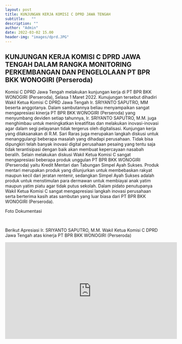 ```yaml
---
layout: post
title: KUNJUNGAN KERJA KOMISI C DPRD JAWA TENGAH
subtitle:   ""
description: ""
author: "Admin"
date: 2022-03-02 15.00
header-img: "images/dprd.JPG"
---
```



## KUNJUNGAN KERJA KOMISI C DPRD JAWA TENGAH DALAM RANGKA MONITORING PERKEMBANGAN DAN PENGELOLAAN PT BPR BKK WONOGIRI (Perseroda)

Komisi C DPRD Jawa Tengah melakukan kunjungan kerja di PT BPR BKK WONOGIRI (Perseroda), Selasa 1 Maret 2022. Kunujungan tersebut dihadiri Wakil Ketua Komisi C DPRD Jawa Tengah Ir. SRIYANTO SAPUTRO, MM beserta anggotanya. Dalam sambutannya beliau menyampaikan sangat mengapresiasi kinerja PT BPR BKK WONOGIRI (Perseroda) yang menyumbang deviden setiap tahunnya, Ir. SRIYANTO SAPUTRO, M.M. juga menghimbau untuk meningkatkan kreatifitas dan melakukan inovasi-inovasi agar dalam segi pelayanan tidak tergerus oleh digitalisasi. Kunjungan kerja yang dilaksanakan di R.M. Sari Raras juga merupakan langkah diskusi untuk menanggulangi beberapa masalah yang dihadapi perusahaan. Tidak bisa dipungkiri telah banyak inovasi digital perusahaan pesaing yang tentu saja tidak terantisipasi dengan baik akan membuat kepercayaan nasabah beralih. Selain melakukan diskusi Wakil Ketua Komisi C sangat mengapresiasi beberapa produk unggulan PT BPR BKK WONOGIRI (Perseroda) yaitu Kredit Mentari dan Tabungan Simpel Ayah Sukses. Produk mentari merupakan produk yang dilunjurkan untuk membebaskan rakyat maupun kecil dari jeratan rentenir, sedangkan Simpel Ayah Sukses adalah produk untuk menstimulan para dermawan untuk membiayai anak yatim maupun yatim piatu agar tidak putus sekolah. Dalam pidato penutupanya Wakil Ketua Komisi C sangat mengapresiasi langkah inovasi perusahaan serta berterima kasih atas sambutan yang luar biasa dari PT BPR BKK WONOGIRI (Perseroda).

Foto Dokumentasi

<img src="/images/dprd.JPG" class="img-responsive img-centered" alt="">

<img src="/images/dprd1.JPG" class="img-responsive img-centered" alt="">

Berikut Apresiasi Ir. SRIYANTO SAPUTRO, M.M. Wakil Ketua Komisi C DPRD Jawa Tengah atas kinerja PT BPR BKK WONOGIRI (Perseroda)

<iframe width="560" height="315" src="https://www.youtube.com/embed/watch?v=FKeAqqQwgWg" frameborder="0" allow="autoplay; encrypted-media" allowfullscreen></iframe>
